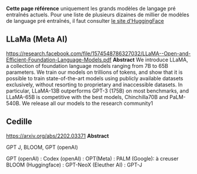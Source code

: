 **Cette page référence** uniquement les grands modèles de langage pré entraînés actuels. Pour une liste de plusieurs dizaines de millier de modèles de language pré entraînés, il faut consulter [le site d'HuggingFace](https://huggingface.co/models)

## LLaMa (Meta AI)
https://research.facebook.com/file/1574548786327032/LLaMA--Open-and-Efficient-Foundation-Language-Models.pdf
**Abstract**
We introduce LLaMA, a collection of foundation language models ranging from 7B to 65B parameters. We train our models on trillions of tokens, and show that it is possible to train state-of-the-art models using publicly available datasets exclusively, without resorting to proprietary and inaccessible datasets. In particular, LLaMA-13B outperforms GPT-3 (175B) on most benchmarks, and LLaMA-65B is competitive with the best models, Chinchilla70B and PaLM-540B. We release all our models to the research community1

## Cedille 
https://arxiv.org/abs/2202.03371 
**Abstract**

GPT J, BLOOM,  GPT (openAI)

GPT (openAI) : 
Codex (openAI) : 
OPT(Meta) : 
PALM (Google): à creuser
BLOOM (Huggingface) : 
GPT-NeoX (Eleuther AI) : 
GPT-J
